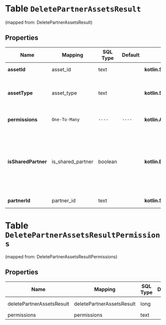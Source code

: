
# Table `DeletePartnerAssetsResult`
(mapped from: DeletePartnerAssetsResult)

## Properties
Name | Mapping | SQL Type | Default | Type | Description | Notes
---- | ------- | -------- | ------- | ---- | ----------- | -----
**assetId** | asset_id | text |  | **kotlin.String** | Unique identifier of a business asset. |  [optional]
**assetType** | asset_type | text |  | **kotlin.String** | Type of asset. Currently we only support AD_ACCOUNT and PROFILE, and ASSET_GROUP. |  [optional]
**permissions** | `One-To-Many` | `----` | `----`  | **kotlin.Array&lt;kotlin.String&gt;** | Permission levels member or partner has on an asset. |  [optional]
**isSharedPartner** | is_shared_partner | boolean |  | **kotlin.Boolean** | If is_shared_partner&#x3D;FALSE, you terminated a partner&#39;s asset access to your business asset.&lt;br&gt; If is_shared_partner&#x3D;TRUE, you terminated your asset access to your partner&#39;s business asset. |  [optional]
**partnerId** | partner_id | text |  | **kotlin.String** | Unique identifier of a business partner. |  [optional]




# **Table `DeletePartnerAssetsResultPermissions`**
(mapped from: DeletePartnerAssetsResultPermissions)

## Properties
Name | Mapping | SQL Type | Default | Type | Description | Notes
---- | ------- | -------- | ------- | ---- | ----------- | -----
deletePartnerAssetsResult | deletePartnerAssetsResult | long | | kotlin.Long | Primary Key | *one*
permissions | permissions | text | | kotlin.String | Foreign Key | *many*






